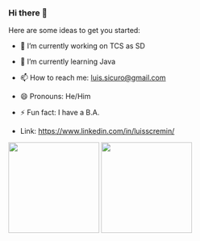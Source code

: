 ### Hi there 👋


Here are some ideas to get you started:

- 🔭 I’m currently working on TCS as SD
- 🌱 I’m currently learning Java
- 📫 How to reach me: luis.sicuro@gmail.com
- 😄 Pronouns: He/Him
- ⚡ Fun fact: I have a B.A.

- Link: https://www.linkedin.com/in/luisscremin/


<div style="display:inline;" align="center" dir="auto">
<img height="180em" src="https://github-readme-stats.vercel.app/api?username=scremine&amp;show_icons=true&amp;theme=dark&amp;include_all_commits=true&amp;count_private=true" style="max-width: 100%;">
  <img height="180em" src="https://github-readme-stats.vercel.app/api/top-langs/?username=scremine&amp;layout=compact&amp;langs_count=7&amp;theme=dark" style="max-width: 100%;">
</div>
